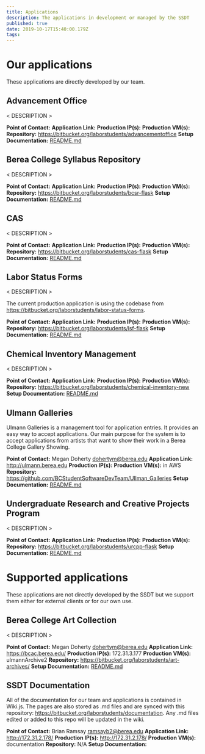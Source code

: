 ```yaml
---
title: Applications
description: The applications in development or managed by the SSDT
published: true
date: 2019-10-17T15:40:00.179Z
tags: 
---
```


# Our applications
These applications are directly developed by our team.

## Advancement Office
< DESCRIPTION >

**Point of Contact:** 
**Application Link:**
**Production IP(s):**
**Production VM(s):**
**Repository:** https://bitbucket.org/laborstudents/advancementoffice
**Setup Documentation:** [README.md](https://bitbucket.org/laborstudents/advancementoffice/src/development/README.md)

## Berea College Syllabus Repository
< DESCRIPTION >

**Point of Contact:** 
**Application Link:**
**Production IP(s):**
**Production VM(s):**
**Repository:** https://bitbucket.org/laborstudents/bcsr-flask
**Setup Documentation:** [README.md](https://bitbucket.org/laborstudents/bcsr-flask/src/master/README.md)

## CAS
< DESCRIPTION >

**Point of Contact:** 
**Application Link:**
**Production IP(s):**
**Production VM(s):**
**Repository:** https://bitbucket.org/laborstudents/cas-flask
**Setup Documentation:** [README.md](https://bitbucket.org/laborstudents/cas-flask/src/development/README.md)

## Labor Status Forms
< DESCRIPTION >

The current production application is using the codebase from https://bitbucket.org/laborstudents/labor-status-forms.

**Point of Contact:** 
**Application Link:**
**Production IP(s):**
**Production VM(s):**
**Repository:** https://bitbucket.org/laborstudents/lsf-flask
**Setup Documentation:** [README.md](https://bitbucket.org/laborstudents/lsf-flask/src/development/README.md)

## Chemical Inventory Management
< DESCRIPTION >

**Point of Contact:** 
**Application Link:**
**Production IP(s):**
**Production VM(s):**
**Repository:** https://bitbucket.org/laborstudents/chemical-inventory-new
**Setup Documentation:** [README.md](https://bitbucket.org/laborstudents/chemical-inventory-new/src/master/README.md)

## Ulmann Galleries
Ulmann Galleries is a management tool for application entries. It provides an easy way to accept applications. Our main purpose for the system is to accept applications from artists that want to show their work in a Berea College Gallery Showing.

**Point of Contact:** Megan Doherty <dohertym@berea.edu>
**Application Link:** http://ulmann.berea.edu
**Production IP(s):**
**Production VM(s):** in AWS
**Repository:** https://github.com/BCStudentSoftwareDevTeam/Ullman_Galleries
**Setup Documentation:** [README.md](https://github.com/BCStudentSoftwareDevTeam/Ullman_Galleries/blob/development/README.md)

## Undergraduate Research and Creative Projects Program
< DESCRIPTION >

**Point of Contact:** 
**Application Link:**
**Production IP(s):**
**Production VM(s):**
**Repository:** https://bitbucket.org/laborstudents/urcpp-flask
**Setup Documentation:** [README.md](https://bitbucket.org/laborstudents/urcpp-flask/src/development/README.md)


# Supported applications
These applications are not directly developed by the SSDT but we support them either for external clients or for our own use.

## Berea College Art Collection
< DESCRIPTION >

**Point of Contact:** Megan Doherty <dohertym@berea.edu>
**Application Link:** https://bcac.berea.edu/
**Production IP(s):** 172.31.3.177
**Production VM(s):** ulmannArchive2
**Repository:** https://bitbucket.org/laborstudents/art-archives/
**Setup Documentation:** [README.md](https://bitbucket.org/laborstudents/art-archives/src/master/README.md)

## SSDT Documentation
All of the documentation for our team and applications is contained in Wiki.js. The pages are also stored as .md files and are synced with this repository: https://bitbucket.org/laborstudents/documentation. Any .md files edited or added to this repo will be updated in the wiki.

**Point of Contact:** Brian Ramsay <ramsayb2@berea.edu>
**Application Link:** http://172.31.2.178/
**Production IP(s):** http://172.31.2.178/
**Production VM(s):** documentation
**Repository:** N/A
**Setup Documentation:** 

